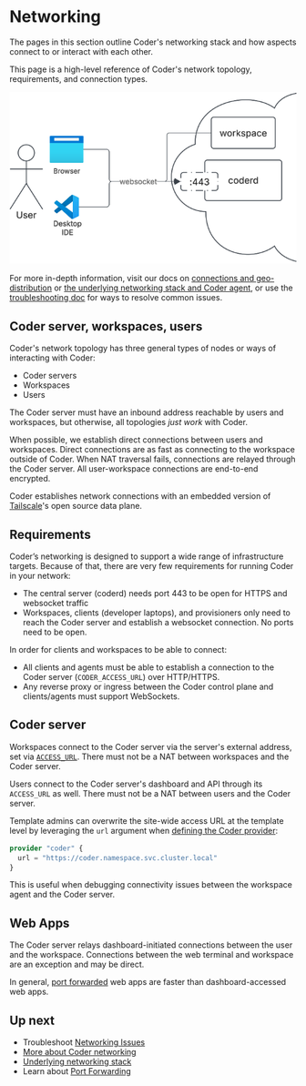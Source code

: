 # Networking

The pages in this section outline Coder's networking stack and how aspects
connect to or interact with each other.

This page is a high-level reference of Coder's network topology, requirements,
and connection types.

![Basic user to Coder diagram](../../images/admin/networking/network-stack/network-user-workspace.png)

For more in-depth information, visit our docs on [connections and geo-distribution](./more-networking/index.md) or [the underlying networking stack and Coder agent](./more-networking/underlying-stack.md), or use the [troubleshooting doc](./troubleshooting.md) for ways to resolve common issues.

## Coder server, workspaces, users

Coder's network topology has three general types of nodes or ways of interacting
with Coder:

- Coder servers
- Workspaces
- Users

The Coder server must have an inbound address reachable by users and workspaces,
but otherwise, all topologies _just work_ with Coder.

When possible, we establish direct connections between users and workspaces.
Direct connections are as fast as connecting to the workspace outside of Coder.
When NAT traversal fails, connections are relayed through the Coder server. All
user-workspace connections are end-to-end encrypted.

Coder establishes network connections with an embedded version of [Tailscale](https://tailscale.com)'s open source data plane.

## Requirements

Coder’s networking is designed to support a wide range of infrastructure targets.
Because of that, there are very few requirements for running Coder in your network:

- The central server (coderd) needs port 443 to be open for HTTPS and websocket traffic
- Workspaces, clients (developer laptops), and provisioners only need to reach the Coder server and establish a websocket connection. No ports need to be open.

In order for clients and workspaces to be able to connect:

- All clients and agents must be able to establish a connection to the Coder
  server (`CODER_ACCESS_URL`) over HTTP/HTTPS.
- Any reverse proxy or ingress between the Coder control plane and
  clients/agents must support WebSockets.

## Coder server

Workspaces connect to the Coder server via the server's external address, set
via [`ACCESS_URL`](../../admin/setup/index.md#access-url). There must not be a
NAT between workspaces and the Coder server.

Users connect to the Coder server's dashboard and API through its `ACCESS_URL`
as well. There must not be a NAT between users and the Coder server.

Template admins can overwrite the site-wide access URL at the template level by
leveraging the `url` argument when
[defining the Coder provider](https://registry.terraform.io/providers/coder/coder/latest/docs#url):

```terraform
provider "coder" {
  url = "https://coder.namespace.svc.cluster.local"
}
```

This is useful when debugging connectivity issues between the workspace agent
and the Coder server.

## Web Apps

The Coder server relays dashboard-initiated connections between the user and
the workspace.
Connections between the web terminal and workspace are an exception and may be
direct.

In general, [port forwarded](./port-forwarding.md) web apps are faster than
dashboard-accessed web apps.

## Up next

- Troubleshoot [Networking Issues](./troubleshooting.md)
- [More about Coder networking](./more-networking/index.md)
- [Underlying networking stack](./more-networking/underlying-stack.md)
- Learn about [Port Forwarding](./port-forwarding.md)
